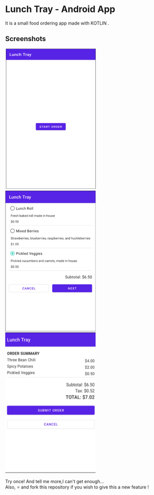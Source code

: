 Lunch Tray - Android App
==================================
It is a small food ordering app made with KOTLIN .
<h2>Screenshots</h2>
<img src="https://github.com/AnchalPandey29/LunchTray-App/blob/main/1.png" width="290" height="450">

<img src="https://github.com/AnchalPandey29/LunchTray-App/blob/main/3.png" height="450">

<img src="https://github.com/AnchalPandey29/LunchTray-App/blob/main/4.png" height="450">


Try once! And tell me more,I can't get enough...<br>
Also, ⭐️ and fork this repository if you wish to give this a new feature !
